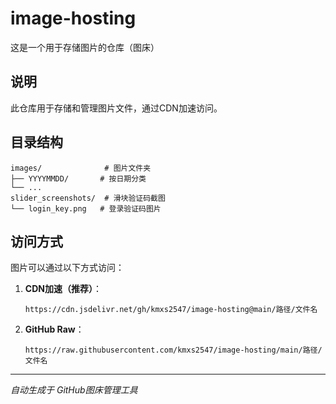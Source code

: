 # image-hosting

这是一个用于存储图片的仓库（图床）

## 说明

此仓库用于存储和管理图片文件，通过CDN加速访问。

## 目录结构

```
images/              # 图片文件夹
├── YYYYMMDD/       # 按日期分类
└── ...
slider_screenshots/  # 滑块验证码截图
└── login_key.png   # 登录验证码图片
```

## 访问方式

图片可以通过以下方式访问：

1. **CDN加速（推荐）**：
   ```
   https://cdn.jsdelivr.net/gh/kmxs2547/image-hosting@main/路径/文件名
   ```

2. **GitHub Raw**：
   ```
   https://raw.githubusercontent.com/kmxs2547/image-hosting/main/路径/文件名
   ```

---

*自动生成于 GitHub图床管理工具*
